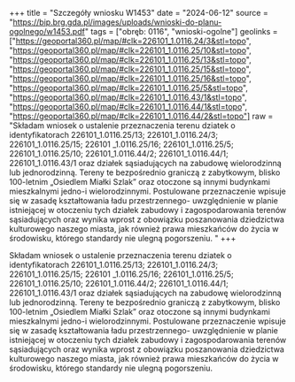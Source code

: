+++
title = "Szczegóły wniosku W1453"
date = "2024-06-12"
source = "https://bip.brg.gda.pl/images/uploads/wnioski-do-planu-ogolnego/w1453.pdf"
tags = ["obręb: 0116", "wnioski-ogolne"]
geolinks = ["https://geoportal360.pl/map/#clk=226101_1.0116.24/3&stl=topo", "https://geoportal360.pl/map/#clk=226101_1.0116.25/10&stl=topo", "https://geoportal360.pl/map/#clk=226101_1.0116.25/13&stl=topo", "https://geoportal360.pl/map/#clk=226101_1.0116.25/15&stl=topo", "https://geoportal360.pl/map/#clk=226101_1.0116.25/16&stl=topo", "https://geoportal360.pl/map/#clk=226101_1.0116.25/5&stl=topo", "https://geoportal360.pl/map/#clk=226101_1.0116.43/1&stl=topo", "https://geoportal360.pl/map/#clk=226101_1.0116.44/1&stl=topo", "https://geoportal360.pl/map/#clk=226101_1.0116.44/2&stl=topo"]
raw = "Składam wniosek o ustalenie przeznaczenia terenu dziatek o identyfikatorach 226101_1.0116.25/13; 226101_1.0116.24/3; 226101_1.0116.25/15; 226101 _1.0116.25/16; 226101_1.0116.25/5; 226101_1.0116.25/10; 226101_1.0116.44/2; 226101_1.0116.44/1; 226101_1.0116.43/1 oraz działek sąsiadujących na zabudowę wielorodzinną lub jednorodzinną. Tereny te bezpośrednio graniczą z zabytkowym, blisko 100-letnim „Osiedlem Miałki Szlak” oraz otoczone są innymi budynkami mieszkalnymi jedno-i wielorodzinnymi. Postulowane przeznaczenie wpisuje się w zasadę kształtowania ładu przestrzennego- uwzględnienie w planie istniejącej w otoczeniu tych działek zabudowy i zagospodarowania terenów sąsiadujących oraz wynika wprost z obowiązku poszanowania dziedzictwa kulturowego naszego miasta, jak również prawa mieszkańców do życia w środowisku, którego standardy nie ulegną pogorszeniu. "
+++

Składam wniosek o ustalenie przeznaczenia terenu dziatek o identyfikatorach 226101_1.0116.25/13;
226101_1.0116.24/3; 226101_1.0116.25/15; 226101 _1.0116.25/16; 226101_1.0116.25/5;
226101_1.0116.25/10; 226101_1.0116.44/2; 226101_1.0116.44/1; 226101_1.0116.43/1 oraz działek
sąsiadujących na zabudowę wielorodzinną lub jednorodzinną. Tereny te bezpośrednio graniczą
z zabytkowym, blisko 100-letnim „Osiedlem Miałki Szlak” oraz otoczone są innymi budynkami
mieszkalnymi jedno-i wielorodzinnymi. Postulowane przeznaczenie wpisuje się w zasadę
kształtowania ładu przestrzennego- uwzględnienie w planie istniejącej w otoczeniu tych
działek zabudowy i zagospodarowania terenów sąsiadujących oraz wynika wprost z obowiązku
poszanowania dziedzictwa kulturowego naszego miasta, jak również prawa mieszkańców do
życia w środowisku, którego standardy nie ulegną pogorszeniu.



